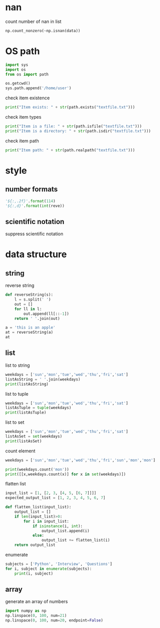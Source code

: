 # nan

count number of nan in list

```python
np.count_nonzero(~np.isnan(data))
```

# OS path

```python
import sys
import os
from os import path

os.getcwd()
sys.path.append('/home/user')
```

check item existence

```python
print("Item exists: " + str(path.exists("textfile.txt")))
```

check item types

```python
print("Item is a file: " + str(path.isfile("textfile.txt")))
print("Item is a directory: " + str(path.isdir("textfile.txt")))
```

check item path

```python
print("Item path: " + str(path.realpath("textfile.txt")))
```

# style

## number formats

```python
'${:,.2f}'.format(114)
'${:,d}'.format(int(reve))
```

## scientific notation

suppress scientific notation



# data structure

## string

reverse string

```python
def reverseString(s):
    l = s.split(' ')
    out = []
    for ll in l:
        out.append(ll[::-1])
    return ' '.join(out)

a = 'this is an apple'
at = reverseString(a)
at
```

## list

list to string

```python
weekdays = ['sun','mon','tue','wed','thu','fri','sat']
listAsString = ' '.join(weekdays)
print(listAsString)
```

list to tuple

```python
weekdays = ['sun','mon','tue','wed','thu','fri','sat']
listAsTuple = tuple(weekdays)
print(listAsTuple)
```

list to set

```python
weekdays = ['sun','mon','tue','wed','thu','fri','sat']
listAsSet = set(weekdays)
print(listAsSet)
```

count element

```python
weekdays = ['sun','mon','tue','wed','thu','fri','sun','mon','mon']

print(weekdays.count('mon'))
print([[x,weekdays.count(x)] for x in set(weekdays)])
```

flatten list

```python
input_list = [1, [2, 3, [4, 5, [6, 7]]]]
expected_output_list = [1, 2, 3, 4, 5, 6, 7]

def flatten_list(input_list):
    output_list = []
    if len(input_list)>0:
        for i in input_list:
            if isinstance(i, int):
                output_list.append(i)
            else:
                output_list += flatten_list(i)
    return output_list
```

enumerate

```python
subjects = ['Python', 'Interview', 'Questions']
for i, subject in enumerate(subjects):
    print(i, subject)
```

## array

generate an array of numbers

```python
import numpy as np
np.linspace(0, 100, num=21)
np.linspace(0, 100, num=20, endpoint=False)
```

